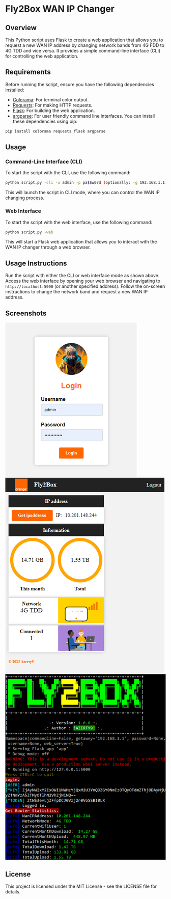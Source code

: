 # Fly2Box WAN IP Changer

## Overview

This Python script uses Flask to create a web application that allows you to request a new WAN IP address by changing network bands from 4G FDD to 4G TDD and vice versa. It provides a simple command-line interface (CLI) for controlling the web application.

## Requirements

Before running the script, ensure you have the following dependencies installed:

- [Colorama](https://pypi.org/project/colorama/): For terminal color output.
- [Requests](https://pypi.org/project/requests/): For making HTTP requests.
- [Flask](https://pypi.org/project/Flask/): For building the web application.
- [argparse](https://pypi.org/project/argparse/): For user friendly command line interfaces.
You can install these dependencies using pip:

```bash
pip install colorama requests flask argparse
```

## Usage

### Command-Line Interface (CLI)
To start the script with the CLI, use the following command:
```bash
python script.py -cli -u admin -p pa$$w0rd (optionally: -g 192.168.1.1)
```
This will launch the script in CLI mode, where you can control the WAN IP changing process.

### Web Interface
To start the script with the web interface, use the following command:

```bash
python script.py -web
```
This will start a Flask web application that allows you to interact with the WAN IP changer through a web browser.

## Usage Instructions
Run the script with either the CLI or web interface mode as shown above.
Access the web interface by opening your web browser and navigating to ```http://localhost:5000``` (or another specified address).
Follow the on-screen instructions to change the network band and request a new WAN IP address.


## Screenshots
!["login"](./screenshot/login.png) 
!["home"](./screenshot/home.png)
!["cli"](./screenshot/cli.png)

## License
This project is licensed under the MIT License - see the LICENSE file for details.

